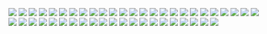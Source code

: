 ![](/source/ibatis/Slide01.jpg)
![](/source/ibatis/Slide02.jpg)
![](/source/ibatis/Slide03.jpg)
![](/source/ibatis/Slide04.jpg)
![](/source/ibatis/Slide05.jpg)
![](/source/ibatis/Slide06.jpg)
![](/source/ibatis/Slide07.jpg)
![](/source/ibatis/Slide08.jpg)
![](/source/ibatis/Slide09.jpg)
![](/source/ibatis/Slide10.jpg)
![](/source/ibatis/Slide11.jpg)
![](/source/ibatis/Slide12.jpg)
![](/source/ibatis/Slide13.jpg)
![](/source/ibatis/Slide14.jpg)
![](/source/ibatis/Slide15.jpg)
![](/source/ibatis/Slide16.jpg)
![](/source/ibatis/Slide17.jpg)
![](/source/ibatis/Slide18.jpg)
![](/source/ibatis/Slide19.jpg)
![](/source/ibatis/Slide20.jpg)
![](/source/ibatis/Slide21.jpg)
![](/source/ibatis/Slide22.jpg)
![](/source/ibatis/Slide23.jpg)
![](/source/ibatis/Slide24.jpg)
![](/source/ibatis/Slide25.jpg)
![](/source/ibatis/Slide26.jpg)
![](/source/ibatis/Slide27.jpg)
![](/source/ibatis/Slide28.jpg)
![](/source/ibatis/Slide29.jpg)
![](/source/ibatis/Slide30.jpg)
![](/source/ibatis/Slide31.jpg)
![](/source/ibatis/Slide32.jpg)
![](/source/ibatis/Slide33.jpg)
![](/source/ibatis/Slide34.jpg)
![](/source/ibatis/Slide35.jpg)
![](/source/ibatis/Slide36.jpg)
![](/source/ibatis/Slide37.jpg)
![](/source/ibatis/Slide38.jpg)
![](/source/ibatis/Slide39.jpg)
![](/source/ibatis/Slide40.jpg)
![](/source/ibatis/Slide41.jpg)
![](/source/ibatis/Slide42.jpg)
![](/source/ibatis/Slide43.jpg)
![](/source/ibatis/Slide44.jpg)
![](/source/ibatis/Slide45.jpg)
![](/source/ibatis/Slide46.jpg)
